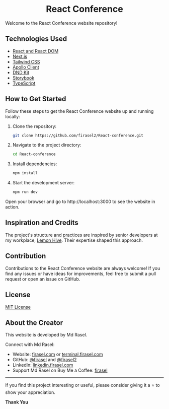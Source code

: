 <br/>
<h1 align="center">React Conference</h1>

Welcome to the React Conference website repository!

## Technologies Used

- [React and React DOM](https://react.dev)
- [Next.js](https://nextjs.org)
- [Tailwind CSS](https://tailwindcss.com)
- [Apollo Client](https://www.apollographql.com/docs/react)
- [DND Kit](https://dndkit.com)
- [Storybook](https://storybook.js.org)
- [TypeScript](https://www.typescriptlang.org)

## How to Get Started

Follow these steps to get the React Conference website up and running locally:

1. Clone the repository:

   ```bash
   git clone https://github.com/firasel2/React-conference.git
   ```

2. Navigate to the project directory:

   ```bash
   cd React-conference
   ```

3. Install dependencies:

   ```bash
   npm install
   ```

4. Start the development server:

   ```bash
   npm run dev
   ```

Open your browser and go to http://localhost:3000 to see the website in action.

## Inspiration and Credits

The project's structure and practices are inspired by senior developers at my workplace, [Lemon Hive](https://www.lemonhive.com). Their expertise shaped this approach.

## Contribution

Contributions to the React Conference website are always welcome! If you find any issues or have ideas for improvements, feel free to submit a pull request or open an issue on GitHub.

## License

[MIT License](LICENSE)

## About the Creator

This website is developed by Md Rasel.

Connect with Md Rasel:

- Website: [firasel.com](https://firasel.com) or [terminal.firasel.com](https://terminal.firasel.com)
- GitHub: [@firasel](https://github.com/firasel) and [@firasel2](https://github.com/firasel2)
- LinkedIn: [linkedin.firasel.com](http://linkedin.firasel.com)
- Support Md Rasel on Buy Me a Coffee: [firasel](https://buymeacoffee.com/firasel)

<hr/>
If you find this project interesting or useful, please consider giving it a ⭐ to show your appreciation.

<b>Thank You</b>
